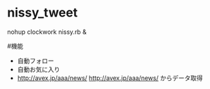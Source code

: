 # nissy_tweet
nohup clockwork nissy.rb &

#機能
- 自動フォロー
- 自動お気に入り
- http://avex.jp/aaa/news/ http://avex.jp/aaa/news/ からデータ取得

